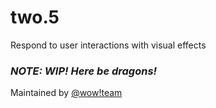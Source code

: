 # two.5
Respond to user interactions with visual effects

### *NOTE: WIP! Here be dragons!*

Maintained by [@wow!team](https://github.com/orgs/wix-incubator/teams/wow-team)
